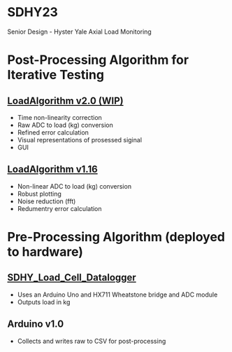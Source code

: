 # SDHY23
Senior Design - Hyster Yale Axial Load Monitoring

# Post-Processing Algorithm for Iterative Testing
## [LoadAlgorithm  v2.0 (WIP)](https://github.com/jOakley28/SDHY23/blob/main/LoadAlgorithm1.16.py)
* Time non-linearity correction
* Raw ADC to load (kg) conversion 
* Refined error calculation
* Visual representations of prosessed siginal 
* GUI

## [LoadAlgorithm v1.16](https://github.com/jOakley28/SDHY23/blob/main/LoadAlgorithm1.16.py)
* Non-linear ADC to load (kg) conversion
* Robust plotting
* Noise reduction (fft)
* Redumentry error calculation

# Pre-Processing Algorithm (deployed to hardware)
## [SDHY_Load_Cell_Datalogger](https://github.com/jOakley28/SDHY23/tree/main/SDHY_Load_Cell_Datalogger/SDHY_Load_Cell_Datalogger.ino)
* Uses an Arduino Uno and HX711 Wheatstone bridge and ADC module
* Outputs load in kg

## Arduino v1.0
* Collects and writes raw to CSV for post-processing

